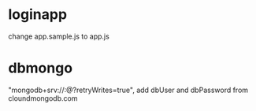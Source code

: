 # loginapp
change app.sample.js to app.js
# dbmongo
"mongodb+srv://<dbUser>:<dbPassword>@<cluster>?retryWrites=true",
  add dbUser and dbPassword from cloundmongodb.com

